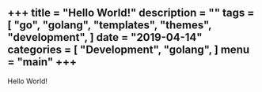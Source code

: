 +++
title = "Hello World!"
description = ""
tags = [
    "go",
    "golang",
    "templates",
    "themes",
    "development",
]
date = "2019-04-14"
categories = [
    "Development",
    "golang",
]
menu = "main"
+++
---

Hello World!

